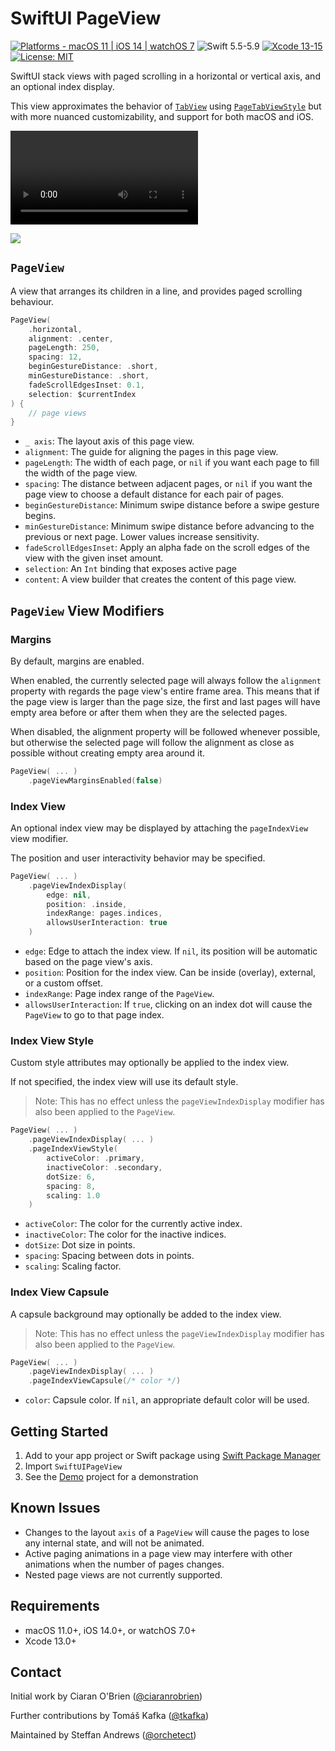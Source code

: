 # SwiftUI PageView

[![Platforms - macOS 11 | iOS 14 | watchOS 7](https://img.shields.io/badge/Platforms-macOS%2011%20|%20iOS%2014%20|%20watchOS%207%20-lightgrey.svg?style=flat)](https://developer.apple.com/swift) ![Swift 5.5-5.9](https://img.shields.io/badge/Swift-5.5–5.9-orange.svg?style=flat) [![Xcode 13-15](https://img.shields.io/badge/Xcode-13–15-blue.svg?style=flat)](https://developer.apple.com/swift) [![License: MIT](http://img.shields.io/badge/License-MIT-lightgrey.svg?style=flat)](https://github.com/orchetect/SwiftUIPageView/blob/main/LICENSE)

SwiftUI stack views with paged scrolling in a horizontal or vertical axis, and an optional index display.

This view approximates the behavior of [`TabView`](https://developer.apple.com/documentation/swiftui/tabview) using [`PageTabViewStyle`](https://developer.apple.com/documentation/swiftui/pagetabviewstyle) but with more nuanced customizability, and support for both macOS and iOS.

![](Resources/Demo.mp4)

![](https://github.com/orchetect/SwiftUIPageView/assets/11605557/28391079-001a-4b54-88ca-9d43698ab013)

## `PageView`

A view that arranges its children in a line, and provides paged scrolling behaviour.

```swift
PageView(
    .horizontal,
    alignment: .center,
    pageLength: 250,
    spacing: 12,
    beginGestureDistance: .short,
    minGestureDistance: .short,
    fadeScrollEdgesInset: 0.1,
    selection: $currentIndex
) {
    // page views
}
```

- `_ axis`: The layout axis of this page view.
- `alignment`: The guide for aligning the pages in this page view.
- `pageLength`: The width of each page, or `nil` if you want each page to fill the width of the page view.
- `spacing`: The distance between adjacent pages, or `nil` if you want the page view to choose a default distance for each pair of pages.
- `beginGestureDistance`: Minimum swipe distance before a swipe gesture begins.
- `minGestureDistance`: Minimum swipe distance before advancing to the previous or next page. Lower values increase sensitivity.
- `fadeScrollEdgesInset`: Apply an alpha fade on the scroll edges of the view with the given inset amount.
- `selection`: An `Int` binding that exposes active page
- `content`: A view builder that creates the content of this page view.

## `PageView` View Modifiers

### Margins

By default, margins are enabled.

When enabled, the currently selected page will always follow the `alignment` property with regards the page view's entire frame area. This means that if the page view is larger than the page size, the first and last pages will have empty area before or after them when they are the selected pages.

When disabled, the alignment property will be followed whenever possible, but otherwise the selected page will follow the alignment as close as possible without creating empty area around it.

```swift
PageView( ... )
    .pageViewMarginsEnabled(false)
```

### Index View

An optional index view may be displayed by attaching the `pageIndexView` view modifier.

The position and user interactivity behavior may be specified.

```swift
PageView( ... )
    .pageViewIndexDisplay(
        edge: nil,
        position: .inside,
        indexRange: pages.indices,
        allowsUserInteraction: true
	)
```

- `edge`: Edge to attach the index view. If `nil`, its position will be automatic based on the page view's axis.
- `position`: Position for the index view. Can be inside (overlay), external, or a custom offset.
- `indexRange`: Page index range of the ``PageView``.
- `allowsUserInteraction`: If `true`, clicking on an index dot will cause the ``PageView`` to go to that page index.

### Index View Style

Custom style attributes may optionally be applied to the index view.

If not specified, the index view will use its default style.

> Note: This has no effect unless the `pageViewIndexDisplay` modifier has also been applied to the `PageView`.

```swift
PageView( ... )
    .pageViewIndexDisplay( ... )
    .pageIndexViewStyle(
        activeColor: .primary,
        inactiveColor: .secondary,
        dotSize: 6,
        spacing: 8,
        scaling: 1.0
    )
```

- `activeColor`: The color for the currently active index.
- `inactiveColor`: The color for the inactive indices.
- `dotSize`: Dot size in points.
- `spacing`: Spacing between dots in points.
- `scaling`: Scaling factor.

### Index View Capsule

A capsule background may optionally be added to the index view.

> Note: This has no effect unless the `pageViewIndexDisplay` modifier has also been applied to the `PageView`.

```swift
PageView( ... )
    .pageViewIndexDisplay( ... )
    .pageIndexViewCapsule(/* color */)
```

- `color`: Capsule color. If `nil`, an appropriate default color will be used.

## Getting Started

1. Add to your app project or Swift package using [Swift Package Manager](https://developer.apple.com/documentation/xcode/adding_package_dependencies_to_your_app)
2. Import `SwiftUIPageView`
3. See the [Demo](Demo) project for a demonstration

## Known Issues

- Changes to the layout `axis` of a `PageView` will cause the pages to lose any internal state, and will not be animated.
- Active paging animations in a page view may interfere with other animations when the number of pages changes.
- Nested page views are not currently supported.

## Requirements

- macOS 11.0+, iOS 14.0+, or watchOS 7.0+
- Xcode 13.0+

## Contact

Initial work by Ciaran O'Brien ([@ciaranrobrien](http://github.com/ciaranrobrien))

Further contributions by Tomáš Kafka ([@tkafka](https://github.com/tkafka))

Maintained by Steffan Andrews ([@orchetect](https://github.com/orchetect))

